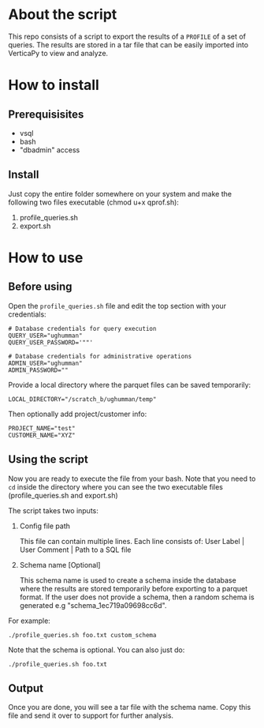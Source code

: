 # About the script
This repo consists of a script to export the results of a ``PROFILE`` of a set of queries. The results are stored in a tar file that can be easily imported into VerticaPy to view and analyze.

# How to install 
## Prerequisisites

- vsql
- bash
- "dbadmin" access

## Install 
Just copy the entire folder somewhere on your system and make the following two files executable (chmod u+x qprof.sh):

1. profile_queries.sh
2. export.sh

# How to use 

## Before using 

Open the ``profile_queries.sh`` file and edit the top section with your credentials:

```
# Database credentials for query execution
QUERY_USER="ughumman"
QUERY_USER_PASSWORD='""'

# Database credentials for administrative operations
ADMIN_USER="ughumman"
ADMIN_PASSWORD=""
```

Provide a local directory where the parquet files can be saved temporarily:

```
LOCAL_DIRECTORY="/scratch_b/ughumman/temp"
```

Then optionally add project/customer info:

```
PROJECT_NAME="test"
CUSTOMER_NAME="XYZ"
```

## Using the script

Now you are ready to execute the file from your bash. Note that you need to ``cd`` inside the directory where you can see the two executable files (profile_queries.sh and export.sh)

The script takes two inputs:

1. Config file path

    This file can contain multiple lines. Each line consists of:
    User Label | User Comment | Path to a SQL file

2. Schema name [Optional]

    This schema name is used to create a schema inside the database where the results are stored temporarily before exporting to a parquet format. If the user does not provide a schema, then a random schema is generated e.g "schema_1ec719a09698cc6d".

For example:

``./profile_queries.sh foo.txt custom_schema``

Note that the schema is optional. You can also just do:

``./profile_queries.sh foo.txt``

## Output

Once you are done, you will see a tar file with the schema name. Copy this file and send it over to support for further analysis.
